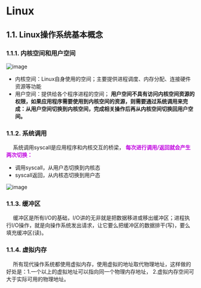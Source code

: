 

# Linux
<!-- 
为什么 Linux 需要 Swapping 
https://mp.weixin.qq.com/s/XTx6VITeSnGlrRE0_bWH6Q
Linux 系统故障排查，怕了怕了！ 
https://mp.weixin.qq.com/s/110HKE16ABxvPM_Ja7igjws

讲讲用户空间和内核空间
https://mp.weixin.qq.com/s/dK_at5_VSWP2oiIBWowXFQ

Linux内存、Swap、Cache、Buffer详细解析 
https://mp.weixin.qq.com/s/263OGw93GoWs5Jlqv4VrkA


Linux内核书籍
https://www.jianshu.com/p/9d612dc89028
https://zhuanlan.zhihu.com/p/72818398
https://blog.csdn.net/qq_34870631/article/details/83013431

 CPU缓存L1/L2/L3工作原理 
https://mp.weixin.qq.com/s/2uYV2Z_5aoUIINr8g7kTQw

 干货，肝了一周的CPU缓存基础 
https://juejin.cn/post/6932243675653095438

-->


## 1.1. Linux操作系统基本概念


### 1.1.1. 内核空间和用户空间
![image](http://www.wt1814.com/static/view/images/microService/netty/netty-61.png)
* 内核空间：Linux自身使用的空间；主要提供进程调度、内存分配、连接硬件资源等功能
* 用户空间：提供给各个程序进程的空间； **用户空间不具有访问内核空间资源的权限，如果应用程序需要使用到内核空间的资源，则需要通过系统调用来完成：从用户空间切换到内核空间，完成相关操作后再从内核空间切换回用户空间。**

### 1.1.2. 系统调用  
&emsp; 系统调用syscall是应用程序和内核交互的桥梁， **<font color = "clime">每次进行调用/返回就会产生两次切换：</font>**  

* 调用syscall，从用户态切换到内核态
* syscall返回，从内核态切换到用户态

![image](http://www.wt1814.com/static/view/images/microService/netty/netty-70.png)

### 1.1.3. 缓冲区
&emsp; 缓冲区是所有I/O的基础，I/O讲的无非就是把数据移进或移出缓冲区；进程执行I/O操作，就是向操作系统发出请求，让它要么把缓冲区的数据排干(写)，要么填充缓冲区(读)。

### 1.1.4. 虚拟内存
&emsp; 所有现代操作系统都使用虚拟内存，使用虚拟的地址取代物理地址，这样做的好处是：1.一个以上的虚拟地址可以指向同一个物理内存地址， 2.虚拟内存空间可大于实际可用的物理地址。
<!--
&emsp; 利用第一点特性可以把内核空间地址和用户空间的虚拟地址映射到同一个物理地址，这样DMA就可以填充(读写)对内核和用户空间进程同时可见的缓冲区了；大致如下  
![image](http://www.wt1814.com/static/view/images/microService/netty/netty-64.png)  
 -->